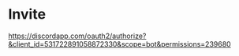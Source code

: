 # Invite

https://discordapp.com/oauth2/authorize?&client_id=531722891058872330&scope=bot&permissions=239680
